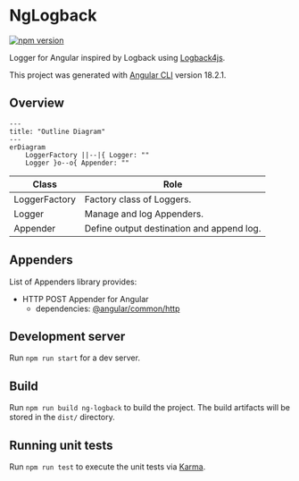 # NgLogback

[![npm version](https://badge.fury.io/js/ng-logback.svg)](https://badge.fury.io/js/ng-logback)

Logger for Angular inspired by Logback using [Logback4js](https://github.com/kumo01GitHub/logback4js).

This project was generated with [Angular CLI](https://github.com/angular/angular-cli) version 18.2.1.

## Overview

```mermaid
---
title: "Outline Diagram"
---
erDiagram
    LoggerFactory ||--|{ Logger: ""
    Logger }o--o{ Appender: ""

```

| Class | Role |
| ---- | ---- |
| LoggerFactory | Factory class of Loggers. |
| Logger | Manage and log Appenders. |
| Appender | Define output destination and append log. |

## Appenders

List of Appenders library provides:
- HTTP POST Appender for Angular
    - dependencies: [@angular/common/http](https://www.npmjs.com/package/@angular/common)

## Development server

Run `npm run start` for a dev server.

## Build

Run `npm run build ng-logback` to build the project. The build artifacts will be stored in the `dist/` directory.

## Running unit tests

Run `npm run test` to execute the unit tests via [Karma](https://karma-runner.github.io).
